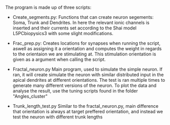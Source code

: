 The program is made up of three scripts:

- Create_segments.py:
Functions that can create neuron segements: Soma, Trunk and Dendrites.
In here the relevant ionic channels is inserted and their currents set according
to the Shai model L5PCbiopysics3 with some slight modifications.

- Frac_prep.py:
Creates locations for synapses when running the script, aswell as assigning it a
orientation and computes the weight in regards to the orientaion we are
stimulating at. This stimulation orientation is given as a argument when calling
the script. 

- Fractal_neuron.py
Main program, used to simulate the simple neuron. If ran, it will create
simulate the neuron with similar distributed input in the apical dendrites at
different orientations. The test is ran multiple times to generate many
different versions of the neuron. To plot the data and analyse the result, use
the tuning scripts found in the folder "Angles_cluster" 

- Trunk_length_test.py
Similar to the fractal_neuron.py, main difference that orientation is always at
target preffered orientation, and instead we test the neuron with different
trunk lengths
